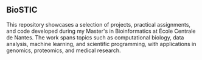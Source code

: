 ## BioSTIC 

This repository showcases a selection of projects, practical assignments, and code developed during my Master's in Bioinformatics at École Centrale de Nantes.
The work spans topics such as computational biology, data analysis, machine learning, and scientific programming, with applications in genomics, proteomics, and medical research. 
